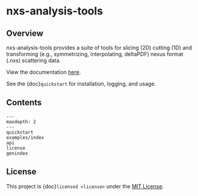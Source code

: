 # nxs-analysis-tools

## Overview

nxs-analysis-tools provides a suite of tools for slicing (2D) cutting (1D) and transforming (e.g., symmetrizing, interpolating, deltaPDF) nexus format (.nxs) scattering data.


View the documentation [here](https://nxs-analysis-tools.readthedocs.io/en/stable/).

See the {doc}`quickstart` for installation, logging, and usage.

## Contents

```{toctree}
---
maxdepth: 2
---
quickstart
examples/index
api
license
genindex
```

## License

This project is {doc}`licensed <license>` under the [MIT License](https://opensource.org/licenses/MIT).
